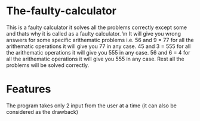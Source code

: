 # The-faulty-calculator
This is a faulty calculator it solves all the problems correctly except some and thats why it is called as a faulty calculator. \n 
It will give you wrong answers for some specific arithematic problems i.e.
56 and 9 = 77 for all the arithematic operations it will give you 77 in any case.
45 and 3 = 555 for all the arithematic operations it will give you 555 in any case.
56 and 6 = 4 for all the arithematic operations it will give you 555 in any case.
Rest all the problems will be solved correctly.
# Features
The program takes only 2 input from the user at a time
(it can also be considered as the drawback)
